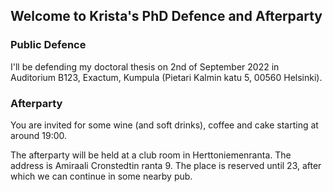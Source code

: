 ## Welcome to Krista's PhD Defence and Afterparty


### Public Defence

I'll be defending my doctoral thesis on 2nd of September 2022 in Auditorium B123, Exactum, Kumpula (Pietari Kalmin katu 5, 00560 Helsinki).


### Afterparty

You are invited for some wine (and soft drinks), coffee and cake starting at around 19:00.

The afterparty will be held at a club room in Herttoniemenranta. The address is Amiraali Cronstedtin ranta 9. The place is reserved until 23, after which we can continue in some nearby pub.
